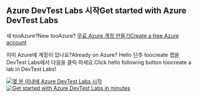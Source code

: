 ## <a name="get-started-with-azure-devtest-labs"></a><span data-ttu-id="6988b-101">Azure DevTest Labs 시작</span><span class="sxs-lookup"><span data-stu-id="6988b-101">Get started with Azure DevTest Labs</span></span>
<span data-ttu-id="6988b-102">새 tooAzure?</span><span class="sxs-lookup"><span data-stu-id="6988b-102">New tooAzure?</span></span> [<span data-ttu-id="6988b-103">무료 Azure 계정 만들기</span><span class="sxs-lookup"><span data-stu-id="6988b-103">Create a free Azure account</span></span>](https://azure.microsoft.com/free)

<span data-ttu-id="6988b-104">이미 Azure에 계정이 있나요?</span><span class="sxs-lookup"><span data-stu-id="6988b-104">Already on Azure?</span></span> <span data-ttu-id="6988b-105">Hello 단추 toocreate 랩을 DevTest Labs에서 다음을 클릭 하세요.</span><span class="sxs-lookup"><span data-stu-id="6988b-105">Click hello following button toocreate a lab in DevTest Labs!</span></span>

<span data-ttu-id="6988b-106">[![몇 분 이내에 Azure DevTest Labs 시작](./media/devtest-lab-try-it-out/get-started.png)](http://go.microsoft.com/fwlink/?LinkID=627034&clcid=0x409)</span><span class="sxs-lookup"><span data-stu-id="6988b-106">[![Get started with Azure DevTest Labs in minutes](./media/devtest-lab-try-it-out/get-started.png)](http://go.microsoft.com/fwlink/?LinkID=627034&clcid=0x409)</span></span>

